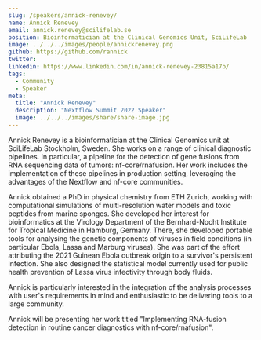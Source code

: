 ```yaml
---
slug: /speakers/annick-renevey/
name: Annick Renevey
email: annick.renevey@scilifelab.se
position: Bioinformatician at the Clinical Genomics Unit, SciLifeLab
image: ../../../images/people/annickrenevey.png
github: https://github.com/rannick
twitter:
linkedin: https://www.linkedin.com/in/annick-renevey-23815a17b/
tags:
  - Community
  - Speaker
meta:
  title: "Annick Renevey"
  description: "Nextflow Summit 2022 Speaker"
  image: ../../../images/share/share-image.jpg
---
```

Annick Renevey is a bioinformatician at the Clinical Genomics unit at SciLifeLab Stockholm, Sweden. She works on a range of clinical diagnostic pipelines. In particular, a pipeline for the detection of gene fusions from RNA sequencing data of tumors: nf-core/rnafusion. Her work includes the implementation of these pipelines in production setting, leveraging the advantages of the Nextflow and nf-core communities.

Annick obtained a PhD in physical chemistry from ETH Zurich, working with computational simulations of multi-resolution water models and toxic peptides from marine sponges. She developed her interest for bioinformatics at the Virology Department of the Bernhard-Nocht Institute for Tropical Medicine in Hamburg, Germany. There, she developed portable tools for analysing the genetic components of viruses in field conditions (in particular Ebola, Lassa and Marburg viruses). She was part of the effort attributing the 2021 Guinean Ebola outbreak origin to a survivor's persistent infection. She also designed the statistical model currently used for public health prevention of Lassa virus infectivity through body fluids.

Annick is particularly interested in the integration of the analysis processes with user's requirements in mind and enthusiastic to be delivering tools to a large community.

Annick will be presenting her work titled "Implementing RNA-fusion detection in routine cancer diagnostics with nf-core/rnafusion".
